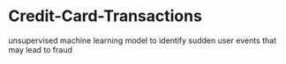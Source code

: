 # Credit-Card-Transactions
unsupervised machine learning model to identify sudden user events that may lead to fraud

